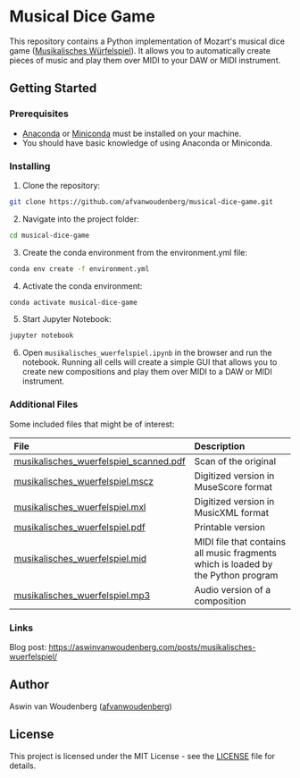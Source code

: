 # Musical Dice Game

This repository contains a Python implementation of Mozart's musical dice game ([Musikalisches Würfelspiel](https://en.wikipedia.org/wiki/Musikalisches_W%C3%BCrfelspiel)). It allows you to automatically create pieces of music and play them over MIDI to your DAW or MIDI instrument. 

## Getting Started

### Prerequisites

* [Anaconda](https://www.anaconda.com/distribution/) or [Miniconda](https://docs.conda.io/en/latest/miniconda.html) must be installed on your machine.
* You should have basic knowledge of using Anaconda or Miniconda.

### Installing

1. Clone the repository:
```bash
git clone https://github.com/afvanwoudenberg/musical-dice-game.git
```

2. Navigate into the project folder:
```bash
cd musical-dice-game
```

3. Create the conda environment from the environment.yml file:
```bash
conda env create -f environment.yml
```

4. Activate the conda environment:
```bash
conda activate musical-dice-game
```

5. Start Jupyter Notebook:
```bash
jupyter notebook
```

6. Open `musikalisches_wuerfelspiel.ipynb` in the browser and run the notebook. Running all cells will create a simple GUI that allows you to create new compositions and play them over MIDI to a DAW or MIDI instrument.

### Additional Files

Some included files that might be of interest:

| File                                                                             | Description                                                                          |
|:---------------------------------------------------------------------------------|:-------------------------------------------------------------------------------------|
| [musikalisches_wuerfelspiel_scanned.pdf](musikalisches_wuerfelspiel_scanned.pdf) | Scan of the original                                                                 |
| [musikalisches_wuerfelspiel.mscz](musikalisches_wuerfelspiel.mscz)               | Digitized version in MuseScore format                                                |
| [musikalisches_wuerfelspiel.mxl](musikalisches_wuerfelspiel.mxl)                 | Digitized version in MusicXML format                                                 |
| [musikalisches_wuerfelspiel.pdf](musikalisches_wuerfelspiel.pdf)                 | Printable version                                                                    |
| [musikalisches_wuerfelspiel.mid](musikalisches_wuerfelspiel.mid)                 | MIDI file that contains all music fragments which is loaded by the Python program    |
| [musikalisches_wuerfelspiel.mp3](musikalisches_wuerfelspiel.mp3)                 | Audio version of a composition                                                       |

### Links

Blog post: https://aswinvanwoudenberg.com/posts/musikalisches-wuerfelspiel/

## Author

Aswin van Woudenberg ([afvanwoudenberg](https://github.com/afvanwoudenberg))

## License

This project is licensed under the MIT License - see the [LICENSE](LICENSE) file for details.

